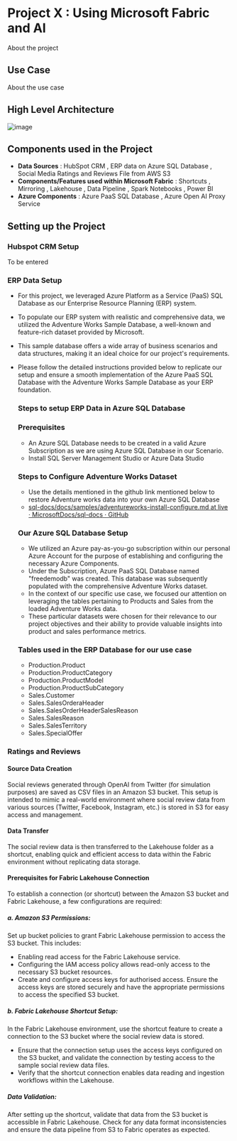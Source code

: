 
# Project X : Using Microsoft Fabric and AI

About the project 


## Use Case

About the use case

## High Level Architecture

![image](https://github.com/user-attachments/assets/cbd8106f-1ae6-4570-b9f7-fa9fd6ed0659)

## Components used in the Project

* **Data Sources** : HubSpot CRM , ERP data on Azure SQL Database , Social Media Ratings and Reviews File from AWS S3
* **Components/Features used within Microsoft Fabric** : Shortcuts , Mirroring , Lakehouse , Data Pipeline , Spark Notebooks , Power BI
* **Azure Components** : Azure PaaS SQL Database , Azure Open AI Proxy Service


## Setting up the Project

### Hubspot CRM Setup

To be entered

### ERP Data Setup

- For this project, we leveraged Azure Platform as a Service (PaaS) SQL Database as our Enterprise Resource Planning (ERP) system.
- To populate our ERP system with realistic and comprehensive data, we utilized the Adventure Works Sample Database, a well-known and feature-rich dataset provided by Microsoft.
- This sample database offers a wide array of business scenarios and data structures, making it an ideal choice for our project's requirements.
- Please follow the detailed instructions provided below to replicate our setup and ensure a smooth implementation of the Azure PaaS SQL Database with the Adventure Works Sample Database as your ERP foundation.

    ### **Steps to setup ERP Data in Azure SQL Database**

    ### **Prerequisites**
    - An Azure SQL Database needs to be created in a valid Azure Subscription as we are using Azure SQL Database in our Scenario. 
    - Install SQL Server Management Studio or Azure Data Studio

    ### **Steps to Configure Adventure Works Dataset**
    - Use the details mentioned in the github link mentioned below to restore Adventure works data into your own Azure SQL Database
    - [sql-docs/docs/samples/adventureworks-install-configure.md at live · MicrosoftDocs/sql-docs · GitHub](https://github.com/MicrosoftDocs/sql-docs/blob/live/docs/samples/adventureworks-install-configure.md)

    ### **Our Azure SQL Database Setup**
    - We utilized an Azure pay-as-you-go subscription within our personal Azure Account for the purpose of establishing and configuring the necessary Azure Components.
    - Under the Subscription, Azure PaaS SQL Database named "freedemodb" was created. This database was subsequently populated with the comprehensive Adventure Works dataset.
    - In the context of our specific use case, we focused our attention on leveraging the tables pertaining to Products and Sales from the loaded Adventure Works data. 
    - These particular datasets were chosen for their relevance to our project objectives and their ability to provide valuable insights into product and sales performance metrics.

    ### **Tables used in the ERP Database for our use case**
    - Production.Product
    - Production.ProductCategory
    - Production.ProductModel
    - Production.ProductSubCategory
    - Sales.Customer
    - Sales.SalesOrderaHeader
    - Sales.SalesOrderHeaderSalesReason
    - Sales.SalesReason
    - Sales.SalesTerritory
    - Sales.SpecialOffer

### Ratings and Reviews

#### **Source Data Creation**

Social reviews generated through OpenAI from Twitter (for simulation purposes) are saved as CSV files in an Amazon S3 bucket.
This setup is intended to mimic a real-world environment where social review data from various sources (Twitter, Facebook, Instagram, etc.) is stored in S3 for easy access and management.

#### **Data Transfer**

The social review data is then transferred to the Lakehouse folder as a shortcut, enabling quick and efficient access to data within the Fabric environment without replicating data storage.

#### **Prerequisites for Fabric Lakehouse Connection**

To establish a connection (or shortcut) between the Amazon S3 bucket and Fabric Lakehouse, a few configurations are required:

##### a. Amazon S3 Permissions:

Set up bucket policies to grant Fabric Lakehouse permission to access the S3 bucket. This includes:
- Enabling read access for the Fabric Lakehouse service.
- Configuring the IAM access policy allows read-only access to the necessary S3 bucket resources.
- Create and configure access keys for authorised access. Ensure the access keys are stored securely and have the appropriate permissions to access the specified S3 bucket.

##### b. Fabric Lakehouse Shortcut Setup:

In the Fabric Lakehouse environment, use the shortcut feature to create a connection to the S3 bucket where the social review data is stored.
- Ensure that the connection setup uses the access keys configured on the S3 bucket, and validate the connection by testing access to the sample social review data files.
- Verify that the shortcut connection enables data reading and ingestion workflows within the Lakehouse.

##### Data Validation:

After setting up the shortcut, validate that data from the S3 bucket is accessible in Fabric Lakehouse. Check for any data format inconsistencies and ensure the data pipeline from S3 to Fabric operates as expected.









